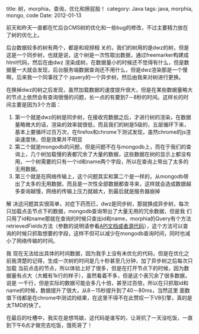 title: 树，morphia，查询，优化和擦屁股！
category: Java
tags: java, morphia, mongo, code
Date: 2012-01-13


前天和昨天一直都在忙后台CMS树的优化和一些bug的修改，不过主要精力放在了树的优化上。

后台数据较多的树有两个，都是和视频相 关的，我们的树用的是dwz的树，但是这是一个同步树，也就是说，这个树是一次性取出数据，通过freemarker构建成html代码，然后在由dwz 渲染成树，在数据量小的时候还不觉得有什么，但是数据量一大就会发现，后台服务端数据查询还不用什么，但是dwz渲染那是一个慢啊，后来我一个同事找了个 jquery的一个异步树，然后由我来对树进行更换。

在换掉dwz的树之后发现，虽然加载数据的速度提升很大，但是在某些数据量略大的节点上依然会有查询很慢的问题，长一点的有要到7－8秒的时间。这样长的时间主要是因为3个方面：

1. 第一个就是dwz的树是同步树，在接收完数据之后，才进行树的渲染，在数据量略微大的话，渲染的效率就很低，而且我们的树是5级的，五层循环下来，基本上要循环过百万次，在firefox和chrome下测试发现，虽然chrome的js渲染速度快，但是效果并不明显
2. 第二个就是mongodb的问题，但是问题不在与mongodb上，而在于我们的查询上，几个树加载慢的表都冗余了大量的数据，这些数据在树的显示上都没有用，一个树需要的只有一个id和name两个字段，所以在查询上带出了太多的无用数据。
3. 第三个就是在网络传输上，这个问题其实和第二个是一样的，从mongodb带出了太多的无用数据，而且是一次性全部数据都查寻来，这样就会造成数据越多查询越慢，网络的传输上压力就越大，到最后就是服务器崩掉

解 决这问题其实很简单，对症下药而已，dwz是同步树，那就换成异步树，每次只加载点击节点下的数据，mongodb查询带出了大量无用的冗余数据，但是我 们只用了id和name那就在查询的时候只查出id和name，morphia的Query有个方法retrievedFields方法（参数的说明请参看[API文档或者源代码](http://code.google.com/p/morphia/)），这个方法可以查询的时候只抓取想要的字段，这样不但可以减少在mongodb查询时间，同时也减小了网络传输的时间。

我 现在无法给出具体的时间数据，因为我手上没有未优化的代码，但是在优化之前我清楚的记得，生成一次树的时间是几十秒甚至几分钟，加了异步树之后每次只加载 当前点击的节点，所以体验上好了很多，但是在打开节点下的时候，因为数据量有点大（大概有1k行的样子），虽然看着不多，但是这个表冗余了很多数据，说是 一千行，但是实际的数据可能会多几十倍，甚至过百倍，所以在只抓取id和name的时候，数据提升了很大，从8－15秒提升到了40－80ms，当然这里 面数值下线都是在chrome中测试的结果，在这里不得不在此赞叹一下V8引擎，真的是太TMD的快了。

在最后的吐槽中，我实在是想骂娘，这代码是谁写的，让哥抗了一天没吃饭，一直到下午6点才做完去吃饭，饿死哥了！
